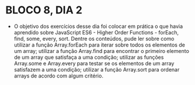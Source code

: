 # BLOCO 8, DIA 2

- O objetivo dos exercícios desse dia foi colocar em prática o que havia aprendido sobre JavaScript ES6 - Higher Order Functions - forEach, find, some, every, sort. Dentre os conteúdos, pude ler sobre como utilizar a função Array.forEach para iterar sobre todos os elementos de um array; utilizar a função Array.find para encontrar o primeiro elemento de um array que satisfaça a uma condição; utilizar as funções Array.some e Array.every para testar se os elementos de um array satisfazem a uma condição; utilizar a função Array.sort para ordenar arrays de acordo com algum critério.
